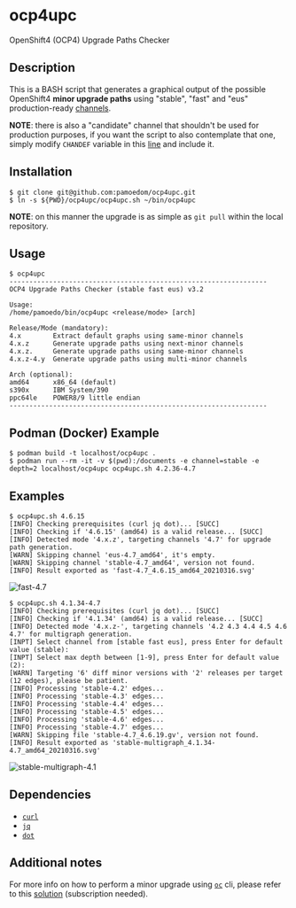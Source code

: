 # ocp4upc
OpenShift4 (OCP4) Upgrade Paths Checker

## Description
This is a BASH script that generates a graphical output of the possible OpenShift4 **minor upgrade paths** using "stable", "fast" and "eus" production-ready [channels](https://docs.openshift.com/container-platform/4.6/updating/updating-cluster-between-minor.html#understanding-upgrade-channels_updating-cluster-between-minor).

**NOTE**: there is also a "candidate" channel that shouldn't be used for production purposes, if you want the script to also contemplate that one, simply modify `CHANDEF` variable in this [line](https://github.com/pamoedom/ocp4upc/blob/master/ocp4upc.sh#L8) and include it.

## Installation
~~~
$ git clone git@github.com:pamoedom/ocp4upc.git
$ ln -s ${PWD}/ocp4upc/ocp4upc.sh ~/bin/ocp4upc
~~~

**NOTE**: on this manner the upgrade is as simple as `git pull` within the local repository.

## Usage
~~~
$ ocp4upc
-----------------------------------------------------------------
OCP4 Upgrade Paths Checker (stable fast eus) v3.2

Usage:
/home/pamoedo/bin/ocp4upc <release/mode> [arch]

Release/Mode (mandatory):
4.x        Extract default graphs using same-minor channels
4.x.z      Generate upgrade paths using next-minor channels
4.x.z.     Generate upgrade paths using same-minor channels
4.x.z-4.y  Generate upgrade paths using multi-minor channels

Arch (optional):
amd64      x86_64 (default)
s390x      IBM System/390
ppc64le    POWER8/9 little endian
-----------------------------------------------------------------
~~~

## Podman (Docker) Example 
~~~
$ podman build -t localhost/ocp4upc .
$ podman run --rm -it -v $(pwd):/documents -e channel=stable -e depth=2 localhost/ocp4upc ocp4upc.sh 4.2.36-4.7
~~~


## Examples
~~~
$ ocp4upc.sh 4.6.15
[INFO] Checking prerequisites (curl jq dot)... [SUCC] 
[INFO] Checking if '4.6.15' (amd64) is a valid release... [SUCC] 
[INFO] Detected mode '4.x.z', targeting channels '4.7' for upgrade path generation.
[WARN] Skipping channel 'eus-4.7_amd64', it's empty.
[WARN] Skipping channel 'stable-4.7_amd64', version not found.
[INFO] Result exported as 'fast-4.7_4.6.15_amd64_20210316.svg'
~~~
![fast-4.7](https://github.com/pamoedom/ocp4upc/blob/master/examples/fast-4.7_4.6.15_amd64_20210316.png)

~~~
$ ocp4upc.sh 4.1.34-4.7
[INFO] Checking prerequisites (curl jq dot)... [SUCC] 
[INFO] Checking if '4.1.34' (amd64) is a valid release... [SUCC] 
[INFO] Detected mode '4.x.z-', targeting channels '4.2 4.3 4.4 4.5 4.6 4.7' for multigraph generation.
[INPT] Select channel from [stable fast eus], press Enter for default value (stable): 
[INPT] Select max depth between [1-9], press Enter for default value (2): 
[WARN] Targeting '6' diff minor versions with '2' releases per target (12 edges), please be patient.
[INFO] Processing 'stable-4.2' edges... 
[INFO] Processing 'stable-4.3' edges... 
[INFO] Processing 'stable-4.4' edges... 
[INFO] Processing 'stable-4.5' edges... 
[INFO] Processing 'stable-4.6' edges... 
[INFO] Processing 'stable-4.7' edges... 
[WARN] Skipping file 'stable-4.7_4.6.19.gv', version not found.
[INFO] Result exported as 'stable-multigraph_4.1.34-4.7_amd64_20210316.svg'
~~~
![stable-multigraph-4.1](https://github.com/pamoedom/ocp4upc/blob/master/examples/stable-multigraph_4.1.34-4.7_amd64_20210316.png)

## Dependencies
- [`curl`](https://curl.haxx.se/)
- [`jq`](http://stedolan.github.io/jq/)
- [`dot`](http://www.graphviz.org/)

## Additional notes
For more info on how to perform a minor upgrade using [`oc`](https://mirror.openshift.com/pub/openshift-v4/clients/ocp/latest/) cli, please refer to this [solution](https://access.redhat.com/solutions/4606811) (subscription needed).
